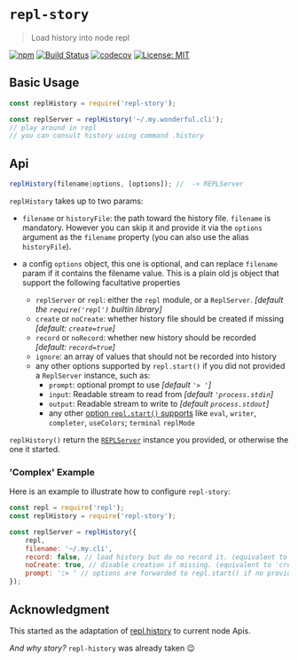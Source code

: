 # `repl-story`

> Load history into node repl

[![npm](https://img.shields.io/npm/v/repl-story.svg)](https://www.npmjs.com/package/repl-story)
[![Build Status](https://travis-ci.com/omni-tools/node-repl-story.svg?branch=master)](https://travis-ci.com/omni-tools/node-repl-story)
[![codecov](https://codecov.io/gh/omni-tools/node-repl-story/branch/master/graph/badge.svg)](https://codecov.io/gh/omni-tools/node-repl-story)
[![License: MIT](https://img.shields.io/badge/License-MIT-blue.svg)](https://opensource.org/licenses/MIT)


## Basic Usage

```js
const replHistory = require('repl-story');

const replServer = replHistory('~/.my.wonderful.cli');
// play around in repl
// you can consult history using command .history
```

## Api

```js
replHistory(filename|options, [options]); //  -> REPLServer
```

`replHistory` takes up to two params:
- `filename` or `historyFile`: the path toward the history file. `filename` is mandatory.
  However you can skip it and provide it via the `options` argument as the `filename` property (you can also use the alias `historyFile`).

- a config `options` object, this one is optional, and can replace `filename` param if it contains the filename value.
  This is a plain old js object that support the following facultative properties <!-- maybe, mention again filename in the list-->

    - `replServer` or `repl`: either the `repl` module, or a `ReplServer`. *[default the `require('repl')` builtin library]*
    - `create` or `noCreate`: whether history file should be created if missing *[default: `create=true`]*
    - `record` or `noRecord`: whether new history should be recorded *[default: `record=true`]*
    - `ignore`: an array of values that should not be recorded into history
    - any other options supported by `repl.start()` if you did not provided a `ReplServer` instance, such as:
      - `prompt`: optional prompt to use *[default `'> '`]*
      - `input`:  Readable stream to read from *[default `'process.stdin`]*
      - `output`:  Readable stream to write to *[default `process.stdout`]*
      - any other [option `repl.start()` supports](https://nodejs.org/api/repl.html#repl_repl_start_options) like `eval`, `writer`, `completer`, `useColors`; `terminal` `replMode`


`replHistory()` return the [`REPLServer`](https://nodejs.org/api/repl.html#repl_class_replserver) instance you provided, or otherwise the one it started.

### 'Complex' Example
Here is an example to illustrate how to configure `repl-story`:

```js
const repl = require('repl');
const replHistory = require('repl-story');

const replServer = replHistory({
    repl,
    filename: '~/.my.cli',
    record: false, // load history but do no record it. (equivalent to 'noRecord: true')
    noCreate: true, // disable creation if missing. (equivalent to 'create: false')
    prompt: ':> ' // options are forwarded to repl.start() if no provided replServer
});
```

## Acknowledgment

This started as the adaptation of [repl.history](https://github.com/tmpvar/repl.history) to current node Apis.

*And why story?* `repl-history` was already taken :wink:
